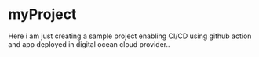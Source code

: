 # myProject
Here i am just creating a sample project enabling CI/CD using github action and app deployed in digital  ocean cloud provider..
